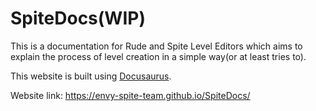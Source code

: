 # SpiteDocs(WIP)

This is a documentation for Rude and Spite Level Editors which aims to explain the process of level creation in a simple way(or at least tries to).

This website is built using [Docusaurus](https://docusaurus.io/).

Website link: https://envy-spite-team.github.io/SpiteDocs/
